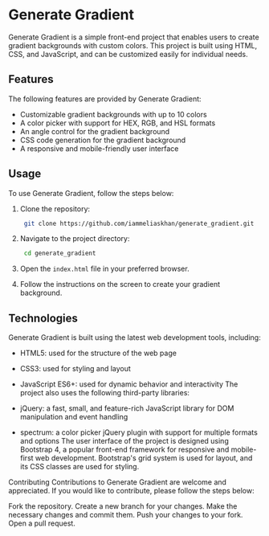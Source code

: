 # Generate Gradient
Generate Gradient is a simple front-end project that enables users to create gradient backgrounds with custom colors. This project is built using HTML, CSS, and JavaScript, and can be customized easily for individual needs.

## Features
The following features are provided by Generate Gradient:

- Customizable gradient backgrounds with up to 10 colors
- A color picker with support for HEX, RGB, and HSL formats
- An angle control for the gradient background
- CSS code generation for the gradient background
- A responsive and mobile-friendly user interface
## Usage
To use Generate Gradient, follow the steps below:

1. Clone the repository:
   ```bash
    git clone https://github.com/iammeliaskhan/generate_gradient.git
    ```
2. Navigate to the project directory:
   ```bash
    cd generate_gradient
    ```
3. Open the `index.html` file in your preferred browser.

4. Follow the instructions on the screen to create your gradient background.

## Technologies
Generate Gradient is built using the latest web development tools, including:

- HTML5: used for the structure of the web page
- CSS3: used for styling and layout
- JavaScript ES6+: used for dynamic behavior and interactivity
The project also uses the following third-party libraries:

- jQuery: a fast, small, and feature-rich JavaScript library for DOM manipulation and event handling
- spectrum: a color picker jQuery plugin with support for multiple formats and options
The user interface of the project is designed using Bootstrap 4, a popular front-end framework for responsive and mobile-first web development. Bootstrap's grid system is used for layout, and its CSS classes are used for styling.

Contributing
Contributions to Generate Gradient are welcome and appreciated. If you would like to contribute, please follow the steps below:

Fork the repository.
Create a new branch for your changes.
Make the necessary changes and commit them.
Push your changes to your fork.
Open a pull request.
